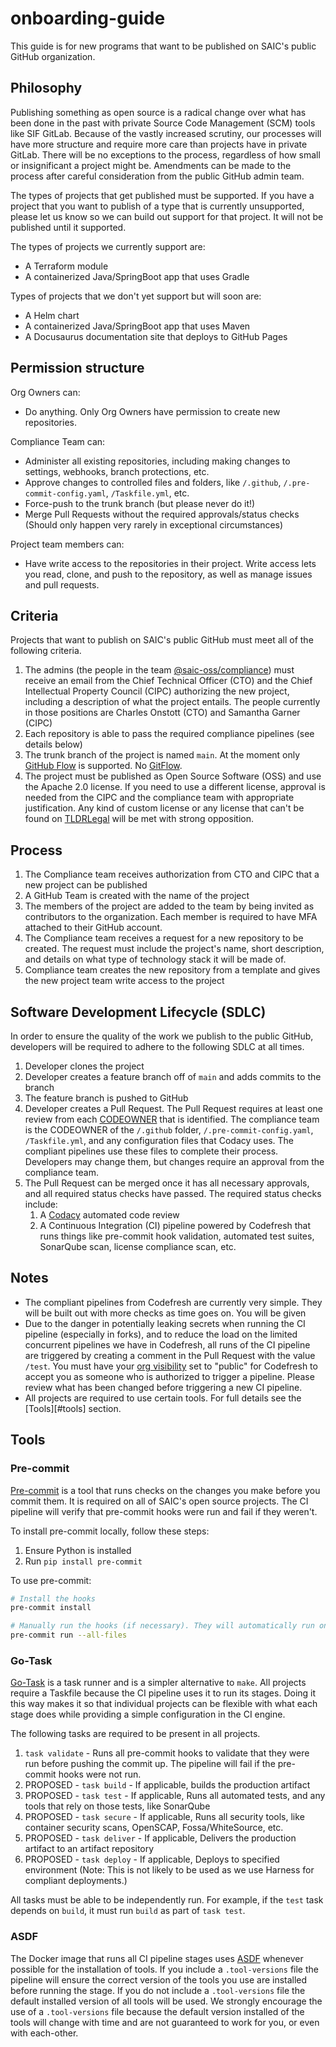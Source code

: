# onboarding-guide

This guide is for new programs that want to be published on SAIC's public GitHub organization.

## Philosophy

Publishing something as open source is a radical change over what has been done in the past with private Source Code Management (SCM) tools like SIF GitLab. Because of the vastly increased scrutiny, our processes will have more structure and require more care than projects have in private GitLab. There will be no exceptions to the process, regardless of how small or insignificant a project might be. Amendments can be made to the process after careful consideration from the public GitHub admin team.

The types of projects that get published must be supported. If you have a project that you want to publish of a type that is currently unsupported, please let us know so we can build out support for that project. It will not be published until it supported.

The types of projects we currently support are:

- A Terraform module
- A containerized Java/SpringBoot app that uses Gradle

Types of projects that we don't yet support but will soon are:

- A Helm chart
- A containerized Java/SpringBoot app that uses Maven
- A Docusaurus documentation site that deploys to GitHub Pages

## Permission structure

Org Owners can:

- Do anything. Only Org Owners have permission to create new repositories.

Compliance Team can:

- Administer all existing repositories, including making changes to settings, webhooks, branch protections, etc.
- Approve changes to controlled files and folders, like `/.github`, `/.pre-commit-config.yaml`, `/Taskfile.yml`, etc.
- Force-push to the trunk branch (but please never do it!)
- Merge Pull Requests without the required approvals/status checks (Should only happen very rarely in exceptional circumstances)

Project team members can:

- Have write access to the repositories in their project. Write access lets you read, clone, and push to the repository, as well as manage issues and pull requests.

## Criteria

Projects that want to publish on SAIC's public GitHub must meet all of the following criteria.

1. The admins (the people in the team [@saic-oss/compliance](https://github.com/orgs/saic-oss/teams/compliance)) must receive an email from the Chief Technical Officer (CTO) and the Chief Intellectual Property Council (CIPC) authorizing the new project, including a description of what the project entails. The people currently in those positions are Charles Onstott (CTO) and Samantha Garner (CIPC)
1. Each repository is able to pass the required compliance pipelines (see details below)
1. The trunk branch of the project is named `main`. At the moment only [GitHub Flow](https://guides.github.com/introduction/flow/) is supported. No [GitFlow](https://www.atlassian.com/git/tutorials/comparing-workflows/gitflow-workflow).
1. The project must be published as Open Source Software (OSS) and use the Apache 2.0 license. If you need to use a different license, approval is needed from the CIPC and the compliance team with appropriate justification. Any kind of custom license or any license that can't be found on [TLDRLegal](https://tldrlegal.com/) will be met with strong opposition.

## Process

1. The Compliance team receives authorization from CTO and CIPC that a new project can be published
1. A GitHub Team is created with the name of the project
1. The members of the project are added to the team by being invited as contributors to the organization. Each member is required to have MFA attached to their GitHub account. 
1. The Compliance team receives a request for a new repository to be created. The request must include the project's name, short description, and details on what type of technology stack it will be made of.
1. Compliance team creates the new repository from a template and gives the new project team write access to the project

## Software Development Lifecycle (SDLC)

In order to ensure the quality of the work we publish to the public GitHub, developers will be required to adhere to the following SDLC at all times.

1. Developer clones the project
1. Developer creates a feature branch off of `main` and adds commits to the branch
1. The feature branch is pushed to GitHub
1. Developer creates a Pull Request. The Pull Request requires at least one review from each [CODEOWNER](https://docs.github.com/en/free-pro-team@latest/github/creating-cloning-and-archiving-repositories/about-code-owners) that is identified. The compliance team is the CODEOWNER of the `/.github` folder, `/.pre-commit-config.yaml`, `/Taskfile.yml`, and any configuration files that Codacy uses. The compliant pipelines use these files to complete their process. Developers may change them, but changes require an approval from the compliance team.
1. The Pull Request can be merged once it has all necessary approvals, and all required status checks have passed. The required status checks include:
    1. A [Codacy](https://app.codacy.com/) automated code review
    1. A Continuous Integration (CI) pipeline powered by Codefresh that runs things like pre-commit hook validation, automated test suites, SonarQube scan, license compliance scan, etc.
    
## Notes

- The compliant pipelines from Codefresh are currently very simple. They will be built out with more checks as time goes on. You will be given 
- Due to the danger in potentially leaking secrets when running the CI pipeline (especially in forks), and to reduce the load on the limited concurrent pipelines we have in Codefresh, all runs of the CI pipeline are triggered by creating a comment in the Pull Request with the value `/test`. You must have your [org visibility](https://github.com/orgs/saic-oss/people) set to "public" for Codefresh to accept you as someone who is authorized to trigger a pipeline. Please review what has been changed before triggering a new CI pipeline.
- All projects are required to use certain tools. For full details see the [Tools][#tools] section.

## Tools

### Pre-commit

[Pre-commit](https://pre-commit.com/) is a tool that runs checks on the changes you make before you commit them. It is required on all of SAIC's open source projects. The CI pipeline will verify that pre-commit hooks were run and fail if they weren't.

To install pre-commit locally, follow these steps:

1. Ensure Python is installed
1. Run `pip install pre-commit`

To use pre-commit:

```sh
# Install the hooks
pre-commit install

# Manually run the hooks (if necessary). They will automatically run on every git commit.
pre-commit run --all-files
```

### Go-Task

[Go-Task](https://taskfile.dev/#/) is a task runner and is a simpler alternative to `make`. All projects require a Taskfile because the CI pipeline uses it to run its stages. Doing it this way makes it so that individual projects can be flexible with what each stage does while providing a simple configuration in the CI engine.

The following tasks are required to be present in all projects.

1. `task validate` - Runs all pre-commit hooks to validate that they were run before pushing the commit up. The pipeline will fail if the pre-commit hooks were not run.
1. PROPOSED - `task build` - If applicable, builds the production artifact
1. PROPOSED - `task test` - If applicable, Runs all automated tests, and any tools that rely on those tests, like SonarQube
1. PROPOSED - `task secure` - If applicable, Runs all security tools, like container security scans, OpenSCAP, Fossa/WhiteSource, etc.
1. PROPOSED - `task deliver` - If applicable, Delivers the production artifact to an artifact repository
1. PROPOSED - `task deploy` - If applicable, Deploys to specified environment (Note: This is not likely to be used as we use Harness for compliant deployments.)

All tasks must be able to be independently run. For example, if the `test` task depends on `build`, it must run `build` as part of `task test`.

### ASDF

The Docker image that runs all CI pipeline stages uses [ASDF](https://asdf-vm.com/#/) whenever possible for the installation of tools. If you include a `.tool-versions` file the pipeline will ensure the correct version of the tools you use are installed before running the stage. If you do not include a `.tool-versions` file the default installed version of all tools will be used. We strongly encourage the use of a `.tool-versions` file because the default version installed of the tools will change with time and are not guaranteed to work for you, or even with each-other.
